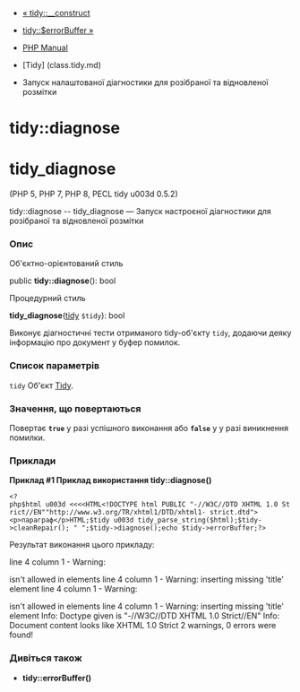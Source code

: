 - [« tidy::\_\_construct](tidy.construct.md)
- [tidy::$errorBuffer »](tidy.props.errorbuffer.md)

- [PHP Manual](index.md)
- [Tidy] (class.tidy.md)
- Запуск налаштованої діагностики для розібраної та відновленої
розмітки

# tidy::diagnose

# tidy_diagnose

(PHP 5, PHP 7, PHP 8, PECL tidy u003d 0.5.2)

tidy::diagnose -- tidy_diagnose — Запуск настроєної діагностики для
розібраної та відновленої розмітки

### Опис

Об'єктно-орієнтований стиль

public **tidy::diagnose**(): bool

Процедурний стиль

**tidy_diagnose**([tidy](class.tidy.md) `$tidy`): bool

Виконує діагностичні тести отриманого tidy-об'єкту `tidy`,
додаючи деяку інформацію про документ у буфер помилок.

### Список параметрів

`tidy`
Об'єкт [Tidy](class.tidy.md).

### Значення, що повертаються

Повертає **`true`** у разі успішного виконання або **`false`** у
у разі виникнення помилки.

### Приклади

**Приклад #1 Приклад використання **tidy::diagnose()****

` <?php$html u003d <<<<HTML<!DOCTYPE html PUBLIC "-//W3C//DTD XHTML 1.0 Strict//EN""http://www.w3.org/TR/xhtml1/DTD/xhtml1- strict.dtd"><p>параграф</p>HTML;$tidy u003d tidy_parse_string($html);$tidy->cleanRepair(); "
";$tidy->diagnose();echo $tidy->errorBuffer;?> `

Результат виконання цього прикладу:

line 4 column 1 - Warning: <p> isn't allowed in <head> elements
line 4 column 1 - Warning: inserting missing 'title' element
line 4 column 1 - Warning: <p> isn't allowed in <head> elements
line 4 column 1 - Warning: inserting missing 'title' element
Info: Doctype given is "-//W3C//DTD XHTML 1.0 Strict//EN"
Info: Document content looks like XHTML 1.0 Strict
2 warnings, 0 errors were found!

### Дивіться також

- **tidy::errorBuffer()**
